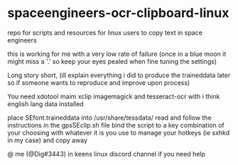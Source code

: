 # spaceengineers-ocr-clipboard-linux
repo for scripts and resources for linux users to copy text in space engineers

this is working for me with a very low rate of failure (once in a blue moon it might miss a '.' so keep your eyes pealed when fine tuning the settings)

Long story short, 
(ill explain everything i did to produce the traineddata later so if someone wants to reproduce and improve upon process)

You need 
xdotool
maim
xclip
imagemagick
and tesseract-ocr with i think english lang data installed

place SEfont.traineddata into /usr/share/tessdata/
read and follow the instructions in the gpsSEclip.sh file
bind the script to a key combination of your choosing with whatever it is you use to manage your hotkeys 
(ie sxhkd in my case)
and copy away

@ me (@Dig#3443) in keens linux discord channel if you need help
